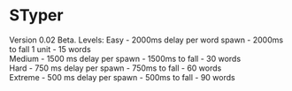 # STyper
Version 0.02 Beta.
Levels:
Easy - 2000ms delay per word spawn - 2000ms to fall 1 unit - 15 words  
Medium - 1500 ms delay per spawn - 1500ms to fall - 30 words  
Hard - 750 ms delay per spawn - 750ms to fall - 60 words  
Extreme - 500 ms delay per spawn - 500ms to fall - 90 words  
